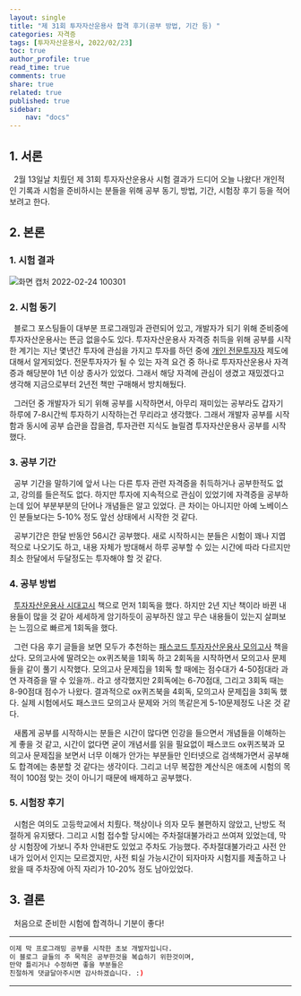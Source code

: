 ```yaml
---
layout: single
title: "제 31회 투자자산운용사 합격 후기(공부 방법, 기간 등) "
categories: 자격증
tags: [투자자산운용사, 2022/02/23]
toc: true
author_profile: true
read_time: true
comments: true
share: true
related: true
published: true
sidebar: 
    nav: "docs"
---
```


## 1. 서론

&nbsp;&nbsp;2월 13일날 치뤘던 제 31회 투자자산운용사 시험 결과가 드디어 오늘 나왔다! 개인적인 기록과 시험을 준비하시는 분들을 위해 공부 동기, 방법, 기간, 시험장 후기 등을 적어보려고 한다.

## 2. 본론

### 1. 시험 결과

![화면 캡처 2022-02-24 100301](https://user-images.githubusercontent.com/97603503/155437204-d07c7343-2f43-4167-bbb3-6651d1623c46.png)

### 2. 시험 동기

&nbsp;&nbsp;블로그 포스팅들이 대부분 프로그래밍과 관련되어 있고, 개발자가 되기 위해 준비중에 투자자산운용사는 뜬금 없을수도 있다. 투자자산운용사 자격증 취득을 위해 공부를 시작한 계기는 지난 몇년간 투자에 관심을 가지고 투자를 하던 중에 [개인 전문투자자](https://www.kiwoom.com/h/banking/apply/VProInvestorBenefitView) 제도에 대해서 알게되었다. 전문투자자가 될 수 있는 자격 요건 중 하나로 투자자산운용사 자격증과 해당분야 1년 이상 종사가 있었다. 그래서 해당 자격에 관심이 생겼고 재밌겠다고 생각해 지금으로부터 2년전 책만 구매해서 방치해뒀다.  

&nbsp;&nbsp;그러던 중 개발자가 되기 위해 공부를 시작하면서, 아무리 재미있는 공부라도 갑자기 하루에 7-8시간씩 투자하기 시작하는건 무리라고 생각했다. 그래서 개발자 공부를 시작함과 동시에 공부 습관을 잡을겸, 투자관련 지식도 늘릴겸 투자자산운용사 공부를 시작했다.  

### 3. 공부 기간

&nbsp;&nbsp;공부 기간을 말하기에 앞서 나는 다른 투자 관련 자격증을 취득하거나 공부한적도 없고, 강의를 들은적도 없다. 하지만 투자에 지속적으로 관심이 있었기에 자격증을 공부하는데 있어 부분부분의 단어나 개념들은 알고 있었다. 큰 차이는 아니지만 아예 노베이스인 분들보다는 5-10% 정도 앞선 상태에서 시작한 것 같다.  

&nbsp;&nbsp;공부기간은 한달 반동안 56시간 공부했다. 새로 시작하시는 분들은 시험이 꽤나 지엽적으로 나오기도 하고, 내용 자체가 방대해서 하루 공부할 수 있는 시간에 따라 다르지만 최소 한달에서 두달정도는 투자해야 할 것 같다.  

### 4. 공부 방법

&nbsp;&nbsp;[투자자산운용사 시대고시](https://book.naver.com/bookdb/book_detail.naver?bid=16326370) 책으로 먼저 1회독을 했다. 하지만 2년 지난 책이라 바뀐 내용들이 많을 것 같아 세세하게 암기하듯이 공부하진 않고 무슨 내용들이 있는지 살펴보는 느낌으로 빠르게 1회독을 했다.  

&nbsp;&nbsp;그런 다음 후기 글들을 보면 모두가 추천하는 [패스코드 투자자산운용사 모의고사](https://book.naver.com/bookdb/book_detail.naver?bid=21398063) 책을 샀다. 모의고사에 딸려오는 ox퀴즈북을 1회독 하고 2회독을 시작하면서 모의고사 문제들을 같이 풀기 시작했다. 모의고사 문제집을 1회독 할 때에는 점수대가 4-50점대라 과연 자격증을 딸 수 있을까.. 라고 생각했지만 2회독에는 6-70점대, 그리고 3회독 때는 8-90점대 점수가 나왔다. 결과적으로 ox퀴즈북을 4회독, 모의고사 문제집을 3회독 했다. 실제 시험에서도 패스코드 모의고사 문제와 거의 똑같은게 5-10문제정도 나온 것 같다.  

&nbsp;&nbsp;새롭게 공부를 시작하시는 분들은 시간이 많다면 인강을 들으면서 개념들을 이해하는게 좋을 것 같고, 시간이 없다면 굳이 개념서를 읽을 필요없이 패스코드 ox퀴즈북과 모의고사 문제집을 보면서 너무 이해가 안가는 부분들만 인터넷으로 검색해가면서 공부해도 합격에는 충분할 것 같다는 생각이다. 그리고 너무 복잡한 계산식은 애초에 시험의 목적이 100점 맞는 것이 아니기 때문에 배제하고 공부했다.  

### 5. 시험장 후기

&nbsp;&nbsp;시험은 여의도 고등학교에서 치뤘다. 책상이나 의자 모두 불편하지 않았고, 난방도 적절하게 유지됐다. 그리고 시험 접수할 당시에는 주차절대불가라고 쓰여져 있었는데, 막상 시험장에 가보니 주차 안내판도 있었고 주차도 가능했다. 주차절대불가라고 사전 안내가 있어서 인지는 모르겠지만, 사전 퇴실 가능시간이 되자마자 시험지를 제출하고 나왔을 때 주차장에 아직 자리가 10-20% 정도 남아있었다.  

## 3. 결론

&nbsp;&nbsp;처음으로 준비한 시험에 합격하니 기분이 좋다!

---

```bash
이제 막 프로그래밍 공부를 시작한 초보 개발자입니다.
이 블로그 글들의 주 목적은 공부한것을 복습하기 위한것이며, 
만약 틀리거나 수정하면 좋을 부분들은
친절하게 댓글달아주시면 감사하겠습니다. :)
```

---